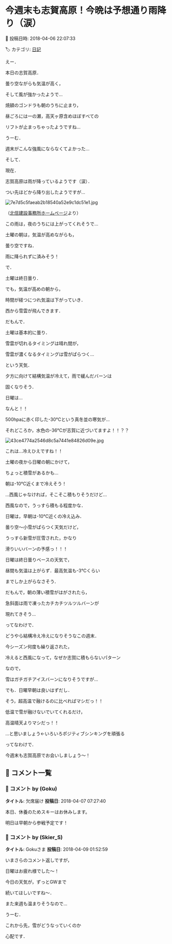 # 今週末も志賀高原！今晩は予想通り雨降り（涙）

📅 投稿日時: 2018-04-06 22:07:33

🏷️ カテゴリ: [日記](cc4b5682fb7b8b144980957a978653fb0.md)

えー．


本日の志賀高原．


曇り空ながらも気温が高く，


そして風が強かったようで…


焼額のゴンドラも朝のうちに止まり，


昼ごろには一の瀬，高天ヶ原含めほぼすべての


リフトが止まっちゃったようですね…


うーむ．


週末がこんな強風にならなくてよかった…





そして．


現在．


志賀高原は雨が降っているようです（涙）．


つい先ほどから降り出したようですが…




![7e7d5c5faeab2b18540a52e9c1dc51e1.jpg](images/7e7d5c5faeab2b18540a52e9c1dc51e1.jpg)




（[北信建設事務所ホームページ](http://www.q0.ws302.smilestart.ne.jp/index.htm)より）





この雨は，夜のうちには上がってくれそうで…


土曜の朝は，気温が高めながらも，


曇り空ですね．


雨に降られずに済みそう！





で．


土曜は終日曇り．


でも，気温が高めの朝から，


時間が経つにつれ気温は下がっていき．


西から雪雲が飛んできます．


だもんで．


土曜は基本的に曇り．


雪雲が切れるタイミングは晴れ間が，


雪雲が濃くなるタイミングは雪がぱらつく…


という天気．


夕方に向けて結構気温が冷えて，雨で緩んだバーンは


固くなりそう．





日曜は…


なんと！！


500hpaに赤く印した-30℃という真冬並の寒気が…


それどころか，水色の-36℃が志賀に近づいてますよ！！？？




![43ce4774a2546d8c5a7441e84826d09e.jpg](images/43ce4774a2546d8c5a7441e84826d09e.jpg)




これは…冷えひえですね！！


土曜の夜から日曜の朝にかけて，


ちょっと積雪があるかも…


朝は-10℃近くまで冷えそう！





…西風じゃなければ，そこそこ積もりそうだけど…


西風なので，うっすら積もる程度かな．





日曜は，早朝は-10℃近くの冷え込み．


曇り空～小雪がぱらつく天気だけど，


うっすら新雪が圧雪された，かなり


滑りいいバーンの予感っ！！！


日曜は終日曇りベースの天気で，


昼間も気温は上がらず．最高気温も-3℃くらい


までしか上がらなさそう．


だもんで，朝の薄い積雪がはがされたら，


急斜面は雨で凍ったカチカチツルツルバーンが


現れてきそう…





ってなわけで．


どうやら結構冷え冷えになりそうなこの週末．


今シーズン何度も繰り返された，


冷えると西風になって，なぜか志賀に積もらないパターン


なので，


雪はガチガチアイスバーンになりそうですが…


でも．日曜早朝は良いはずだし．


そう，超高温で融けるのに比べればマシだっ！！


低温で雪が融けないでいてくれるだけ，


高温晴天よりマシだっ！！


…と思いましょう←いろいろポジティブシンキングを頑張る





ってなわけで．


今週末も志賀高原でお会いしましょう～！

## 💬 コメント一覧

### 💬 コメント by (Goku)
**タイトル**: 欠席届け
**投稿日**: 2018-04-07 07:27:40

本日、休養のためスキーはお休みします。

明日は早朝から参戦予定です！

### 💬 コメント by (Skier_S)
**タイトル**: Gokuさま
**投稿日**: 2018-04-09 01:52:59

いまさらのコメント返しですが，

日曜はお疲れ様でした～！

今日の天気が，ずっとGWまで

続いてほしいですね～．

また来週も温まりそうなので…

うーむ．

これから先，雪がどうなっていくのか

心配です．

